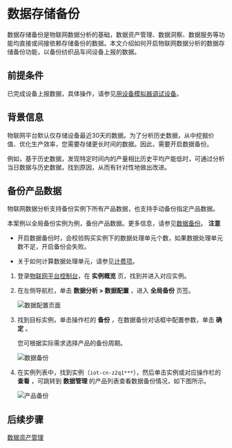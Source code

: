 数据存储备份 
===========================

数据存储备份是物联网数据分析的基础，数据资产管理、数据洞察、数据服务等功能均直接或间接依赖存储备份的数据。本文介绍如何开启物联网数据分析的数据存储备份功能，以备份纺织品车间设备上报的数据。

前提条件 
-------------------------

已完成设备上报数据，具体操作，请参见[用设备模拟器调试设备](/cn.zh-CN/快速入门/用设备模拟器调试设备.md)。

背景信息 
-------------------------

物联网平台默认仅存储设备最近30天的数据。为了分析历史数据，从中挖掘价值、优化生产效率，您需要存储更长时间的数据。因此，需要开启数据备份。

例如，基于历史数据，发现特定时间内的产量相比历史平均产能低时，可通过分析当日数据与历史数据，找到原因，从而有针对性地做出改进。

备份产品数据 
---------------------------

物联网数据分析支持备份实例下所有产品数据，也支持手动备份指定产品数据。

本案例以全局备份实例为例，备份产品数据。更多信息，请参见[数据备份](/cn.zh-CN/数据存储备份/数据备份.md)。
**注意**

* 开启数据备份时，会校验购买实例下的数据处理单元个数，如果数据处理单元数不足，开启备份会失败。

  

* 关于如何计算数据处理单元，请参见[计费项](/cn.zh-CN/.md)。

  




1. 登录[物联网平台控制台](https://iot.console.aliyun.com/lk/summary)，在 **实例概览** 页，找到并进入对应实例。

   

2. 在左侧导航栏，单击 **数据分析 \> 数据配置** ，进入 **全局备份** 页签。

   ![数据配置页面](https://static-aliyun-doc.oss-accelerate.aliyuncs.com/assets/img/zh-CN/3535561161/p232613.gif)
   

3. 找到目标实例，单击操作栏的 **备份** ，在数据备份对话框中配置参数，单击 **确定** 。

   您可根据实际需求选择产品的备份周期。

   ![数据备份](https://static-aliyun-doc.oss-accelerate.aliyuncs.com/assets/img/zh-CN/8757433061/p173204.png)
   

4. 在实例列表中，找到实例（`iot-cn-z2q1***`），然后单击实例或对应操作栏的 **查看** ，可跳转到 **数据管理** 的产品列表查看数据备份情况，如下图所示。

   ![产品备份](https://static-aliyun-doc.oss-accelerate.aliyuncs.com/assets/img/zh-CN/8598034161/p173209.png)
   




后续步骤 
-------------------------

[数据资产管理](/cn.zh-CN/快速入门/数据资产管理.md)
